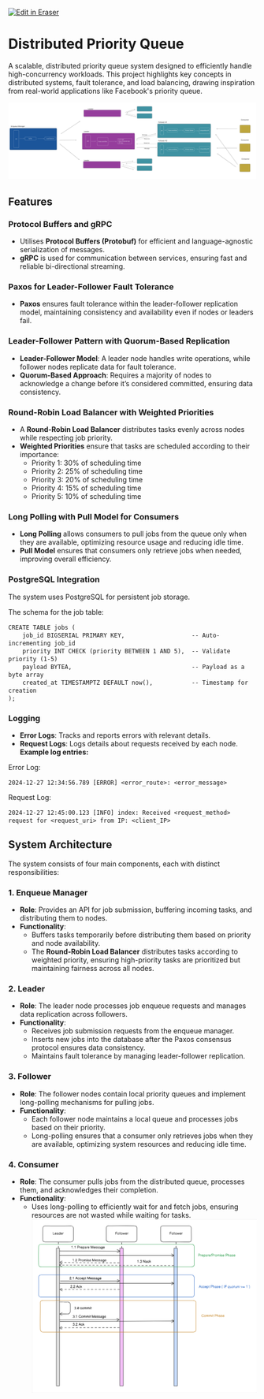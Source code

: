 <p><a target="_blank" href="https://app.eraser.io/workspace/PgkXybzAAX4Qs9me1TaF" id="edit-in-eraser-github-link"><img alt="Edit in Eraser" src="https://firebasestorage.googleapis.com/v0/b/second-petal-295822.appspot.com/o/images%2Fgithub%2FOpen%20in%20Eraser.svg?alt=media&amp;token=968381c8-a7e7-472a-8ed6-4a6626da5501"></a></p>

# Distributed Priority Queue
A scalable, distributed priority queue system designed to efficiently handle high-concurrency workloads. This project highlights key concepts in distributed systems, fault tolerance, and load balancing, drawing inspiration from real-world applications like Facebook's priority queue.

![Figure 1](/.eraser/PgkXybzAAX4Qs9me1TaF___c22vAoQHs6VbR0UeOtzrfiBKTuJ3___---figure---gpRqeiFVA5GRW4NpI5ln4---figure---ts0fckGEDmK8D0sQ9NRoyw.png "Figure 1")

## Features
### Protocol Buffers and gRPC
- Utilises **Protocol Buffers (Protobuf)** for efficient and language-agnostic serialization of messages.
- **gRPC** is used for communication between services, ensuring fast and reliable bi-directional streaming.
### Paxos for Leader-Follower Fault Tolerance
- **Paxos** ensures fault tolerance within the leader-follower replication model, maintaining consistency and availability even if nodes or leaders fail.
### Leader-Follower Pattern with Quorum-Based Replication
- **Leader-Follower Model**: A leader node handles write operations, while follower nodes replicate data for fault tolerance.
- **Quorum-Based Approach**: Requires a majority of nodes to acknowledge a change before it’s considered committed, ensuring data consistency.
### Round-Robin Load Balancer with Weighted Priorities
- A **Round-Robin Load Balancer** distributes tasks evenly across nodes while respecting job priority.
- **Weighted Priorities** ensure that tasks are scheduled according to their importance:
    - Priority 1: 30% of scheduling time
    - Priority 2: 25% of scheduling time
    - Priority 3: 20% of scheduling time
    - Priority 4: 15% of scheduling time
    - Priority 5: 10% of scheduling time
### Long Polling with Pull Model for Consumers
- **Long Polling** allows consumers to pull jobs from the queue only when they are available, optimizing resource usage and reducing idle time.
- **Pull Model** ensures that consumers only retrieve jobs when needed, improving overall efficiency.
### PostgreSQL Integration
The system uses PostgreSQL for persistent job storage. 

The schema for the job table:

```
CREATE TABLE jobs (
    job_id BIGSERIAL PRIMARY KEY,                   -- Auto-incrementing job_id
    priority INT CHECK (priority BETWEEN 1 AND 5),  -- Validate priority (1-5)
    payload BYTEA,                                  -- Payload as a byte array
    created_at TIMESTAMPTZ DEFAULT now(),           -- Timestamp for creation
);
```
### Logging
- **Error Logs**: Tracks and reports errors with relevant details.
- **Request Logs**: Logs details about requests received by each node.
**Example log entries:**

Error Log:

```
2024-12-27 12:34:56.789 [ERROR] <error_route>: <error_message>
```
Request Log: 

```
2024-12-27 12:45:00.123 [INFO] index: Received <request_method> request for <request_uri> from IP: <client_IP>
```
## System Architecture
The system consists of four main components, each with distinct responsibilities:

### 1. **Enqueue Manager**
- **Role**: Provides an API for job submission, buffering incoming tasks, and distributing them to nodes.
- **Functionality**:
    - Buffers tasks temporarily before distributing them based on priority and node availability.
    - The **Round-Robin Load Balancer** distributes tasks according to weighted priority, ensuring high-priority tasks are prioritized but maintaining fairness across all nodes.
### 2. **Leader**
- **Role**: The leader node processes job enqueue requests and manages data replication across followers.
- **Functionality**:
    - Receives job submission requests from the enqueue manager.
    - Inserts new jobs into the database after the Paxos consensus protocol ensures data consistency.
    - Maintains fault tolerance by managing leader-follower replication.
### 3. **Follower**
- **Role**: The follower nodes contain local priority queues and implement long-polling mechanisms for pulling jobs.
- **Functionality**:
    - Each follower node maintains a local queue and processes jobs based on their priority.
    - Long-polling ensures that a consumer only retrieves jobs when they are available, optimizing system resources and reducing idle time.
### 4. **Consumer**
- **Role**: The consumer pulls jobs from the distributed queue, processes them, and acknowledges their completion.
- **Functionality**:
    - Uses long-polling to efficiently wait for and fetch jobs, ensuring resources are not wasted while waiting for tasks.
![Figure 2](/.eraser/PgkXybzAAX4Qs9me1TaF___c22vAoQHs6VbR0UeOtzrfiBKTuJ3___---figure---N3dwSOZEWjwFFLoqasFyR---figure---5txp8ax3V7Fd65uKuRSIaA.png "Figure 2")





<!--- Eraser file: https://app.eraser.io/workspace/PgkXybzAAX4Qs9me1TaF --->